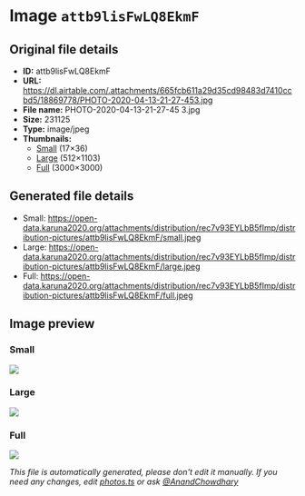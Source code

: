 # Image `attb9lisFwLQ8EkmF`

## Original file details

- **ID:** attb9lisFwLQ8EkmF
- **URL:** https://dl.airtable.com/.attachments/665fcb611a29d35cd98483d7410ccbd5/18869778/PHOTO-2020-04-13-21-27-453.jpg
- **File name:** PHOTO-2020-04-13-21-27-45 3.jpg
- **Size:** 231125
- **Type:** image/jpeg
- **Thumbnails:**
  - [Small](https://dl.airtable.com/.attachmentThumbnails/54a8ed5bea1e21f878c9132b384fdb44/e1666937) (17×36)
  - [Large](https://dl.airtable.com/.attachmentThumbnails/0017ec7641fa92c2eb2c624b2c8be0c2/2f65995c) (512×1103)
  - [Full](https://dl.airtable.com/.attachmentThumbnails/78a577f5a2e779d6726e3731bd3d9ff2/15433966) (3000×3000)

## Generated file details

- Small: https://open-data.karuna2020.org/attachments/distribution/rec7v93EYLbB5fImp/distribution-pictures/attb9lisFwLQ8EkmF/small.jpeg
- Large: https://open-data.karuna2020.org/attachments/distribution/rec7v93EYLbB5fImp/distribution-pictures/attb9lisFwLQ8EkmF/large.jpeg
- Full: https://open-data.karuna2020.org/attachments/distribution/rec7v93EYLbB5fImp/distribution-pictures/attb9lisFwLQ8EkmF/full.jpeg

## Image preview

### Small

![](https://open-data.karuna2020.org/attachments/distribution/rec7v93EYLbB5fImp/distribution-pictures/attb9lisFwLQ8EkmF/small.jpeg)

### Large

![](https://open-data.karuna2020.org/attachments/distribution/rec7v93EYLbB5fImp/distribution-pictures/attb9lisFwLQ8EkmF/large.jpeg)

### Full

![](https://open-data.karuna2020.org/attachments/distribution/rec7v93EYLbB5fImp/distribution-pictures/attb9lisFwLQ8EkmF/full.jpeg)

_This file is automatically generated, please don't edit it manually. If you need any changes, edit [photos.ts](/photos.ts) or ask [@AnandChowdhary](https://github.com/AnandChowdhary)_
